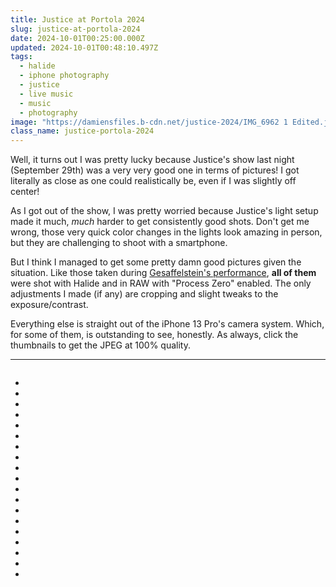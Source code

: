 ```yaml
---
title: Justice at Portola 2024
slug: justice-at-portola-2024
date: 2024-10-01T00:25:00.000Z
updated: 2024-10-01T00:48:10.497Z
tags:
  - halide
  - iphone photography
  - justice
  - live music
  - music
  - photography
image: "https://damiensfiles.b-cdn.net/justice-2024/IMG_6962 1 Edited.jpg"
class_name: justice-portola-2024
---
```


Well, it turns out I was pretty lucky because Justice's show last night (September 29th) was a very very good one in terms of pictures! I got literally as close as one could realistically be, even if I was slightly off center!

As I got out of the show, I was pretty worried because Justice's light setup made it much, _much_ harder to get consistently good shots. Don't get me wrong, those very quick color changes in the lights look amazing in person, but they are challenging to shoot with a smartphone.

But I think I managed to get some pretty damn good pictures given the situation. Like those taken during [Gesaffelstein's performance](https://damien.zone/shot-on-iphone-with-halide-gesaffelstein-at-portola-2024/), **all of them** were shot with Halide and in RAW with "Process Zero" enabled. The only adjustments I made (if any) are cropping and slight tweaks to the exposure/contrast.

Everything else is straight out of the iPhone 13 Pro's camera system. Which, for some of them, is outstanding to see, honestly. As always, click the thumbnails to get the JPEG at 100% quality.

---

<div class="big-image"><a href="https://damiensfiles.b-cdn.net/justice-2024/IMG_6962 1 Edited.jpg"><img loading="lazy" decoding="async" src="https://damiensfiles.b-cdn.net/justice-2024/thumbs/IMG_6962 1 Edited.jpg" alt=""></a></div>
<div class="gallery">
  <ul>
    <li><a href="https://damiensfiles.b-cdn.net/justice-2024/IMG_7071 2 Edited.jpg"><img loading="lazy" decoding="async" src="https://damiensfiles.b-cdn.net/justice-2024/thumbs/IMG_7071 2 Edited.jpg" alt=""></a></li>
    <li><a href="https://damiensfiles.b-cdn.net/justice-2024/IMG_7073 3 Edited.jpg"><img loading="lazy" decoding="async" src="https://damiensfiles.b-cdn.net/justice-2024/thumbs/IMG_7073 3 Edited.jpg" alt=""></a></li>
    <li><a href="https://damiensfiles.b-cdn.net/justice-2024/IMG_7081 4 Edited.jpg"><img loading="lazy" decoding="async" src="https://damiensfiles.b-cdn.net/justice-2024/thumbs/IMG_7081 4 Edited.jpg" alt=""></a></li>
    <li><a href="https://damiensfiles.b-cdn.net/justice-2024/IMG_7085 5 Edited.jpg"><img loading="lazy" decoding="async" src="https://damiensfiles.b-cdn.net/justice-2024/thumbs/IMG_7085 5 Edited.jpg" alt=""></a></li>
    <li><a href="https://damiensfiles.b-cdn.net/justice-2024/IMG_7089 6 Edited.jpg"><img loading="lazy" decoding="async" src="https://damiensfiles.b-cdn.net/justice-2024/thumbs/IMG_7089 6 Edited.jpg" alt=""></a></li>
    <li><a href="https://damiensfiles.b-cdn.net/justice-2024/IMG_7092 7 Edited.jpg"><img loading="lazy" decoding="async" src="https://damiensfiles.b-cdn.net/justice-2024/thumbs/IMG_7092 7 Edited.jpg" alt=""></a></li>
    <li><a href="https://damiensfiles.b-cdn.net/justice-2024/IMG_7103 8 Edited.jpg"><img loading="lazy" decoding="async" src="https://damiensfiles.b-cdn.net/justice-2024/thumbs/IMG_7103 8 Edited.jpg" alt=""></a></li>
    <li><a href="https://damiensfiles.b-cdn.net/justice-2024/IMG_7117 9 Edited.jpg"><img loading="lazy" decoding="async" src="https://damiensfiles.b-cdn.net/justice-2024/thumbs/IMG_7117 9 Edited.jpg" alt=""></a></li>
    <li><a href="https://damiensfiles.b-cdn.net/justice-2024/IMG_7125 10 Edited.jpg"><img loading="lazy" decoding="async" src="https://damiensfiles.b-cdn.net/justice-2024/thumbs/IMG_7125 10 Edited.jpg" alt=""></a></li>
    <li><a href="https://damiensfiles.b-cdn.net/justice-2024/IMG_7165 11 Edited.jpg"><img loading="lazy" decoding="async" src="https://damiensfiles.b-cdn.net/justice-2024/thumbs/IMG_7165 11 Edited.jpg" alt=""></a></li>
    <li><a href="https://damiensfiles.b-cdn.net/justice-2024/IMG_7317 12 Edited.jpg"><img loading="lazy" decoding="async" src="https://damiensfiles.b-cdn.net/justice-2024/thumbs/IMG_7317 12 Edited.jpg" alt=""></a></li>
    <li><a href="https://damiensfiles.b-cdn.net/justice-2024/IMG_7319 13 Edited.jpg"><img loading="lazy" decoding="async" src="https://damiensfiles.b-cdn.net/justice-2024/thumbs/IMG_7319 13 Edited.jpg" alt=""></a></li>
    <li><a href="https://damiensfiles.b-cdn.net/justice-2024/IMG_7453 14 Edited.jpg"><img loading="lazy" decoding="async" src="https://damiensfiles.b-cdn.net/justice-2024/thumbs/IMG_7453 14 Edited.jpg" alt=""></a></li>
    <li><a href="https://damiensfiles.b-cdn.net/justice-2024/IMG_7464 15 Edited.jpg"><img loading="lazy" decoding="async" src="https://damiensfiles.b-cdn.net/justice-2024/thumbs/IMG_7464 15 Edited.jpg" alt=""></a></li>
    <li><a href="https://damiensfiles.b-cdn.net/justice-2024/IMG_7467 16 Edited.jpg"><img loading="lazy" decoding="async" src="https://damiensfiles.b-cdn.net/justice-2024/thumbs/IMG_7467 16 Edited.jpg" alt=""></a></li>
    <li><a href="https://damiensfiles.b-cdn.net/justice-2024/IMG_7468 17 Edited.jpg"><img loading="lazy" decoding="async" src="https://damiensfiles.b-cdn.net/justice-2024/thumbs/IMG_7468 17 Edited.jpg" alt=""></a></li>
    <li><a href="https://damiensfiles.b-cdn.net/justice-2024/IMG_7494 18 Edited.jpg"><img loading="lazy" decoding="async" src="https://damiensfiles.b-cdn.net/justice-2024/thumbs/IMG_7494 18 Edited.jpg" alt=""></a></li>
    <li><a href="https://damiensfiles.b-cdn.net/justice-2024/IMG_7506 19 Edited.jpg"><img loading="lazy" decoding="async" src="https://damiensfiles.b-cdn.net/justice-2024/thumbs/IMG_7506 19 Edited.jpg" alt=""></a></li>
    <li><a href="https://damiensfiles.b-cdn.net/justice-2024/IMG_7539 20 Edited.jpg"><img loading="lazy" decoding="async" src="https://damiensfiles.b-cdn.net/justice-2024/thumbs/IMG_7539 20 Edited.jpg" alt=""></a></li>
  </ul>
</div>